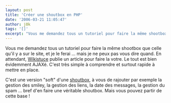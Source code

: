 ```yaml
---
layout: post
title: 'Créer une shoutbox en PHP'
date: '2006-03-21 11:05:47'
author: j0k
tags: '[]'
excerpt: "Vous me demandez tous un tutoriel pour faire la même shootbox que celle qu'il y a sur le site, et je le ferai ... mais je ne peux pas vous dire quand.     \nEn attendant, [Wikistuce](http://www.wikistuce.info/) publie un article pour faire la votre. Le tout est bien évidemment AJAXé. C'est très simple à comprendre et surtout rapide à mettre en place.  \n   …"
---
```


Vous me demandez tous un tutoriel pour faire la même shootbox que celle qu'il y a sur le site, et je le ferai ... mais je ne peux pas vous dire quand.
En attendant, [Wikistuce](http://www.wikistuce.info/) publie un article pour faire la votre. Le tout est bien évidemment AJAXé. C'est très simple à comprendre et surtout rapide à mettre en place.

C'est une version &quot;soft&quot; d'une [shoutbox](http://www.wikistuce.info/doku.php/php/creer_une_shoutbox), à vous de rajouter par exemple la gestion des smiley, la gestion des liens, la date des messages, la gestion du spam ... bref d'en faire une véritable shoutbox.   Mais vous pouvez partir de cette base !
